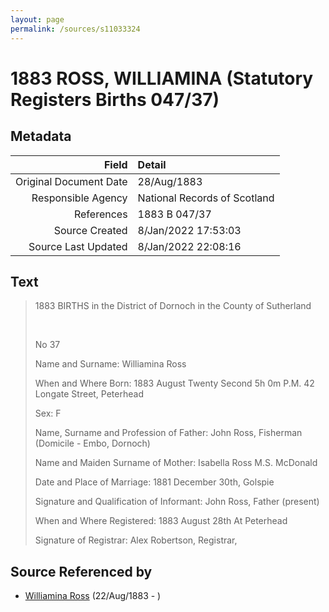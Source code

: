 ```yaml
---
layout: page
permalink: /sources/s11033324
---
```


# 1883 ROSS, WILLIAMINA (Statutory Registers Births 047/37)

## Metadata

Field | Detail
---:|:---
Original Document Date | 28/Aug/1883
Responsible Agency | National Records of Scotland
References | 1883 B 047/37
Source Created | 8/Jan/2022 17:53:03
Source Last Updated | 8/Jan/2022 22:08:16

## Text

> 1883 BIRTHS in the District of Dornoch in the County of Sutherland
>
> <br/>
>
> No 37
>
> Name and Surname: Williamina Ross
>
> When and Where Born: 1883 August Twenty Second 5h 0m P.M. 42 Longate Street, Peterhead
>
> Sex: F
>
> Name, Surname and Profession of Father: John Ross, Fisherman (Domicile - Embo, Dornoch)
>
> Name and Maiden Surname of Mother: Isabella Ross M.S. McDonald
>
> Date and Place of Marriage: 1881 December 30th, Golspie
>
> Signature and Qualification of Informant: John Ross, Father (present)
>
> When and Where Registered: 1883 August 28th At Peterhead
>
> Signature of Registrar: Alex Robertson, Registrar,
>

## Source Referenced by

* [Williamina Ross](../people/@86024374@-williamina-ross-b1883-8-22-d.md) (22/Aug/1883 - )
